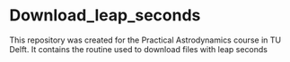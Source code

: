 # Download_leap_seconds
This repository was created for the Practical Astrodynamics course in TU Delft. It contains the routine used to download files with leap seconds
